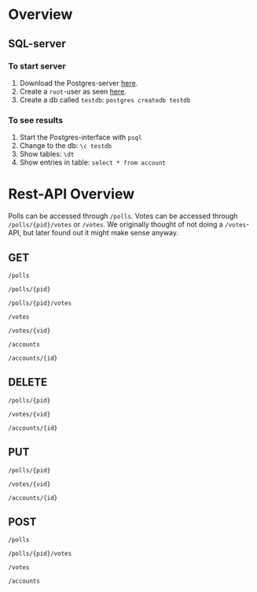 # Overview

## SQL-server

### To start server

1. Download the Postgres-server [here](https://www.postgresql.org).
2. Create a `root`-user as
   seen [here](https://medium.com/coding-blocks/creating-user-database-and-adding-access-on-postgresql-8bfcd2f4a91e).
3. Create a db called `testdb`: `postgres createdb testdb`

### To see results

1. Start the Postgres-interface with `psql`
2. Change to the db: `\c testdb`
3. Show tables: `\dt`
4. Show entries in table: `select * from account`

# Rest-API Overview

Polls can be accessed through `/polls`. Votes can be accessed through `/polls/{pid}/votes` or `/votes`. We originally
thought of not doing a `/votes`-API, but later found out it might make sense anyway.

## GET

```
/polls
```

```
/polls/{pid}
```

```
/polls/{pid}/votes
```

```
/votes
```

```
/votes/{vid}
```

```
/accounts
```

```
/accounts/{id}
```

## DELETE

```
/polls/{pid}
```

```
/votes/{vid}
```

```
/accounts/{id}
```

## PUT

```
/polls/{pid}
```

```
/votes/{vid}
```

```
/accounts/{id}
```

## POST

```
/polls
```

```
/polls/{pid}/votes
```

```
/votes
```

```
/accounts
```

